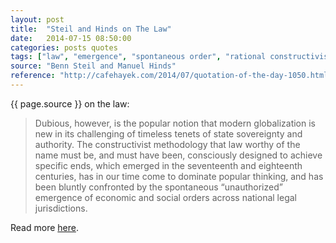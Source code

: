 ```yaml
---
layout: post
title:  "Steil and Hinds on The Law"
date:   2014-07-15 08:50:00
categories: posts quotes
tags: ["law", "emergence", "spontaneous order", "rational constructivism"]
source: "Benn Steil and Manuel Hinds"
reference: "http://cafehayek.com/2014/07/quotation-of-the-day-1050.html"
---
```


{{ page.source }} on the law:

> Dubious, however, is the popular notion that modern globalization is new in its challenging of timeless tenets of state sovereignty and authority.  The constructivist methodology that law worthy of the name must be, and must have been, consciously designed to achieve specific ends, which emerged in the seventeenth and eighteenth centuries, has in our time come to dominate popular thinking, and has been bluntly confronted by the spontaneous “unauthorized” emergence of economic and social orders across national legal jurisdictions.

Read more [here]({{page.reference}}).
